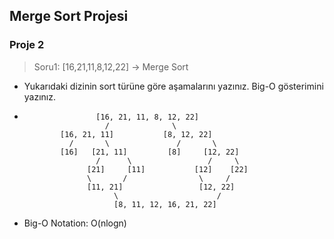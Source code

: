 ## Merge Sort Projesi

### Proje 2


> Soru1: [16,21,11,8,12,22] -> Merge Sort

- Yukarıdaki dizinin sort türüne göre aşamalarını yazınız.
Big-O gösterimini yazınız.
- 
  ```
                  [16, 21, 11, 8, 12, 22]
                    /              \
          [16, 21, 11]           [8, 12, 22]
            /       \               /       \
          [16]   [21, 11]         [8]     [12, 22]
                  /      \                 /     \
                [21]     [11]           [12]    [22]
                \       /                \     /
                [11, 21]                 [12, 22]
                      \                      /
                      [8, 11, 12, 16, 21, 22]
  ```

- Big-O Notation: O(nlogn) 